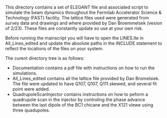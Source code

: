 This directory contains a set of ELEGANT file and associated script to simulate
the beam dynamics throughout the Fermilab Accelerator Science & Technology
(FAST) facility. The lattice files used were generated from survey data and
drawings and where provided by Dan Broemmelsek (vesion of 2/23). These files
are constantly update so use at your own risk. 

Before running the mainscript you will have to open the LINES.lte in
All_Lines_edited and update the absolute paths in the INCLUDE statement 
to reflect the locations of the files on your system.

The curent directory tree is as follows:
- Documentation contains a pdf file with instructions on how to run the
simulations. 
- All_Lines_edited contains all the lattice file provided by Dan Bromelsiek. The
file were updated to have Q107, Q107, Q111 skewed, and several fit point were
added. 
- QuadrupoleScanInjector contains instructions on how to peform a quadrupole
scan in the injector by controling the phase advance between the last dipole of
the BC1 chicane and the X121 viewe using three quadupoles. 

